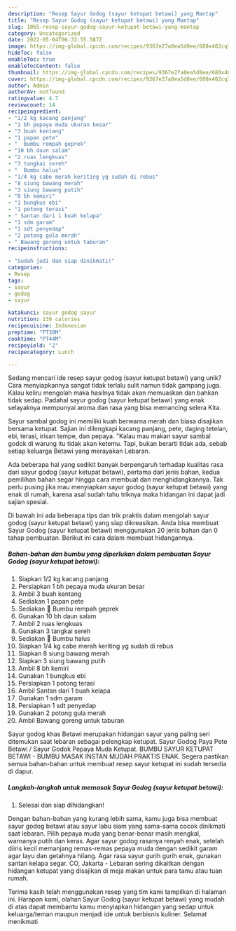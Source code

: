 ```yaml
---
description: "Resep Sayur Godog (sayur ketupat betawi) yang Mantap"
title: "Resep Sayur Godog (sayur ketupat betawi) yang Mantap"
slug: 1065-resep-sayur-godog-sayur-ketupat-betawi-yang-mantap
category: Uncategorized
date: 2022-05-04T06:33:55.587Z
image: https://img-global.cpcdn.com/recipes/9367e27a0ea5d0ee/680x482cq70/sayur-godog-sayur-ketupat-betawi-foto-resep-utama.jpg
hideToc: false
enableToc: true
enableTocContent: false
thumbnail: https://img-global.cpcdn.com/recipes/9367e27a0ea5d0ee/680x482cq70/sayur-godog-sayur-ketupat-betawi-foto-resep-utama.jpg
cover: https://img-global.cpcdn.com/recipes/9367e27a0ea5d0ee/680x482cq70/sayur-godog-sayur-ketupat-betawi-foto-resep-utama.jpg
author: Admin
authorAv: notfound
ratingvalue: 4.7
reviewcount: 14
recipeingredient:
- "1/2 kg kacang panjang"
- "1 bh pepaya muda ukuran besar"
- "3 buah kentang"
- "1 papan pete"
- "  Bumbu rempah geprek"
- "10 bh daun salam"
- "2 ruas lengkuas"
- "3 tangkai sereh"
- "  Bumbu halus"
- "1/4 kg cabe merah keriting yg sudah di rebus"
- "8 siung bawang merah"
- "3 siung bawang putih"
- "8 bh kemiri"
- "1 bungkus ebi"
- "1 potong terasi"
- " Santan dari 1 buah kelapa"
- "1 sdm garam"
- "1 sdt penyedap"
- "2 potong gula merah"
- " Bawang goreng untuk taburan"
recipeinstructions:

- "Sudah jadi dan siap dinikmati!"
categories:
- Resep
tags:
- sayur
- godog
- sayur

katakunci: sayur godog sayur 
nutrition: 139 calories
recipecuisine: Indonesian
preptime: "PT30M"
cooktime: "PT44M"
recipeyield: "2"
recipecategory: Lunch

---
```





Sedang mencari ide resep sayur godog (sayur ketupat betawi) yang unik? Cara menyiapkannya sangat tidak terlalu sulit namun tidak gampang juga. Kalau keliru mengolah maka hasilnya tidak akan memuaskan dan bahkan tidak sedap. Padahal sayur godog (sayur ketupat betawi) yang enak selayaknya mempunyai aroma dan rasa yang bisa memancing selera Kita.





Sayur sambal godog ini memiliki kuah berwarna merah dan biasa disajikan bersama ketupat. Sajian ini dilengkapi kacang panjang, pete, daging tetelan, ebi, terasi, irisan tempe, dan pepaya. &#34;Kalau mau makan sayur sambal godok di warung itu tidak akan ketemu. Tapi, bukan berarti tidak ada, sebab setiap keluarga Betawi yang merayakan Lebaran.

Ada beberapa hal yang sedikit banyak berpengaruh terhadap kualitas rasa dari sayur godog (sayur ketupat betawi), pertama dari jenis bahan, kedua pemilihan bahan segar hingga cara membuat dan menghidangkannya. Tak perlu pusing jika mau menyiapkan sayur godog (sayur ketupat betawi) yang enak di rumah, karena asal sudah tahu triknya maka hidangan ini dapat jadi sajian spesial.






Di bawah ini ada beberapa tips dan trik praktis dalam mengolah sayur godog (sayur ketupat betawi) yang siap dikreasikan. Anda bisa membuat Sayur Godog (sayur ketupat betawi) menggunakan 20 jenis bahan dan 0 tahap pembuatan. Berikut ini cara dalam membuat hidangannya.

<!--inarticleads1-->

##### Bahan-bahan dan bumbu yang diperlukan dalam pembuatan Sayur Godog (sayur ketupat betawi):

1. Siapkan 1/2 kg kacang panjang
1. Persiapkan 1 bh pepaya muda ukuran besar
1. Ambil 3 buah kentang
1. Sediakan 1 papan pete
1. Sediakan  🧅 Bumbu rempah geprek
1. Gunakan 10 bh daun salam
1. Ambil 2 ruas lengkuas
1. Gunakan 3 tangkai sereh
1. Sediakan  🧄 Bumbu halus
1. Siapkan 1/4 kg cabe merah keriting yg sudah di rebus
1. Siapkan 8 siung bawang merah
1. Siapkan 3 siung bawang putih
1. Ambil 8 bh kemiri
1. Gunakan 1 bungkus ebi
1. Persiapkan 1 potong terasi
1. Ambil  Santan dari 1 buah kelapa
1. Gunakan 1 sdm garam
1. Persiapkan 1 sdt penyedap
1. Gunakan 2 potong gula merah
1. Ambil  Bawang goreng untuk taburan


Sayur godog khas Betawi merupakan hidangan sayur yang paling seri ditemukan saat lebaran sebagai pelengkap ketupat. Sayur Godog Paya Pete Betawi / Sayur Godok Pepaya Muda Ketupat. BUMBU SAYUR KETUPAT BETAWI - BUMBU MASAK INSTAN MUDAH PRAKTIS ENAK. Segera pastikan semua bahan-bahan untuk membuat resep sayur ketupat ini sudah tersedia di dapur. 

<!--inarticleads2-->

##### Langkah-langkah untuk memasak Sayur Godog (sayur ketupat betawi):


1. Selesai dan siap dihidangkan!

Dengan bahan-bahan yang kurang lebih sama, kamu juga bisa membuat sayur godog betawi atau sayur labu siam yang sama-sama cocok dinikmati saat lebaran. Pilih pepaya muda yang benar-benar masih mengkal, warnanya putih dan keras. Agar sayur godog rasanya renyah enak, setelah diiris kecil memanjang remas-remas pepaya muda dengan sedikit garam agar layu dan getahnya hilang. Agar rasa sayur gurih gurih enak, gunakan santan kelapa segar. CO, Jakarta - Lebaran sering dikaitkan dengan hidangan ketupat yang disajikan di meja makan untuk para tamu atau tuan rumah. 

Terima kasih telah menggunakan resep yang tim kami tampilkan di halaman ini. Harapan kami, olahan Sayur Godog (sayur ketupat betawi) yang mudah di atas dapat membantu kamu menyiapkan hidangan yang sedap untuk keluarga/teman maupun menjadi ide untuk berbisnis kuliner. Selamat menikmati
